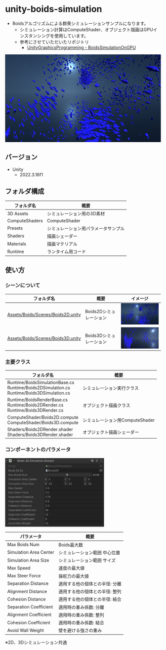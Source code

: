 # unity-boids-simulation
* Boidsアルゴリズムによる群衆シミュレーションサンプルになります。
  * シミュレーション計算はComputeShader、オブジェクト描画はGPUインスタンシングを使用しています。
  * 参考にさせていただいたリポジトリ
    * <a href="https://github.com/IndieVisualLab/UnityGraphicsProgramming/tree/master/Assets/BoidsSimulationOnGPU">UnityGraphicsProgramming - BoidsSimulationOnGPU</a>

<img width=600 src="/ReadMeContents/01_boids3d.png"></img>

## バージョン
* Unity
  * 2022.3.16f1

## フォルダ構成

| フォルダ名          | 概要                 |
|----------------|--------------------|
| 3D Assets      | シミュレーション用の3D素材     |
| ComputeShaders | ComputeShader      |
| Presets        | シミュレーション用パラメータサンプル |
| Shaders        | 描画シェーダー            |
| Materials      | 描画マテリアル            |
| Runtime        | ランタイム用コード          |

## 使い方

### シーンについて

| フォルダ名                                                                              | 概要              | イメージ                                                       |
|------------------------------------------------------------------------------------|-----------------|------------------------------------------------------------|
| <a href="/Assets/Boids/Scenes/Boids2D.unity">Assets/Boids/Scenes/Boids2D.unity</a> | Boids2Dシミュレーション | <img width=280 src="/ReadMeContents/01_boids3d.png"></img> |
| <a href="/Assets/Boids/Scenes/Boids3D.unity">Assets/Boids/Scenes/Boids3D.unity</a> | Boids3Dシミュレーション | <img width=280 src="/ReadMeContents/03_boids2d.png"></img> |
### 主要クラス
| フォルダ名                                                                                          | 概要 |
|------------------------------------------------------------------------------------------------| - |
| Runtime/BoidsSimulationBase.cs<br>Runtime/Boids2DSimulation.cs<br>Runtime/Boids3DSimulation.cs | シミュレーション実行クラス |
| Runtime/BoidsRenderBase.cs<br>Runtime/Boids2DRender.cs<br>Runtime/Boids3DRender.cs             | オブジェクト描画クラス |
| ComputeShader/Boids2D.compute<br>ComputeShader/Boids3D.compute                                 | シミュレーション用ComputeShader |
| Shaders/Boids2DRender.shader<br>Shaders/Boids3DRender.shader                                   | オブジェクト描画シェーダー |

### コンポーネントのパラメータ

<img width=320 src="/ReadMeContents/02_boids3d_parameters.png"></img>

| パラメータ | 概要 |
| - | - |
| Max Boids Num | Boids最大数 |
| Simulation Area Center | シミュレーション範囲 中心位置 |
| Simulation Area Size | シミュレーション範囲 サイズ |
| Max Speed | 速度の最大値 |
| Max Steer Force | 操舵力の最大値 |
| Separation Distance | 適用する他の個体との半径: 分離 |
| Alignment Distance | 適用する他の個体との半径: 整列 |
| Cohesion Distance | 適用する他の個体との半径: 結合 |
| Separation Coefficient | 適用時の重み係数: 分離 |
| Alignment Coefficient | 適用時の重み係数: 整列 |
| Cohesion Coefficient | 適用時の重み係数: 結合 |
| Avoid Wall Weight | 壁を避ける強さの重み |
※2D、3Dシミュレーション共通
